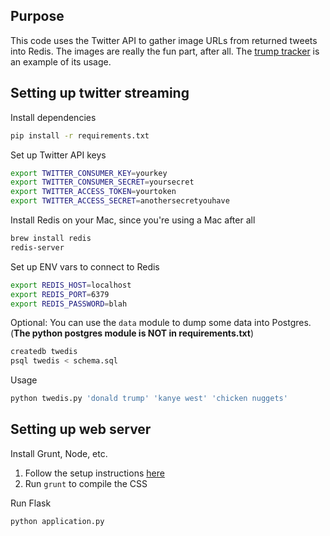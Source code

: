 ## Purpose

This code uses the Twitter API to gather image URLs from returned tweets into Redis. The images are really the fun part, after all. The [trump tracker](http://trumptracker.travisofthenorth.com/) is an example of its usage.

## Setting up twitter streaming

Install dependencies

```bash
pip install -r requirements.txt
```

Set up Twitter API keys

```bash
export TWITTER_CONSUMER_KEY=yourkey
export TWITTER_CONSUMER_SECRET=yoursecret
export TWITTER_ACCESS_TOKEN=yourtoken
export TWITTER_ACCESS_SECRET=anothersecretyouhave
```

Install Redis on your Mac, since you're using a Mac after all

```bash
brew install redis
redis-server
```

Set up ENV vars to connect to Redis

```bash
export REDIS_HOST=localhost
export REDIS_PORT=6379
export REDIS_PASSWORD=blah
```

Optional: You can use the `data` module to dump some data into Postgres. (**The python postgres module is NOT in requirements.txt**)

```bash
createdb twedis
psql twedis < schema.sql
```

Usage

```bash
python twedis.py 'donald trump' 'kanye west' 'chicken nuggets'
```

## Setting up web server

Install Grunt, Node, etc.

1. Follow the setup instructions [here](https://github.com/peterramsing/lost/wiki/Installation#grunt)
2. Run `grunt` to compile the CSS

Run Flask

```bash
python application.py
```
